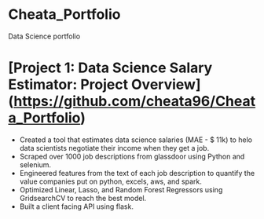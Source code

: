 # Cheata_Portfolio
Data Science portfolio

# [Project 1: Data Science Salary Estimator: Project Overview] (https://github.com/cheata96/Cheata_Portfolio)

 * Created a tool that estimates data science salaries (MAE - $ 11k) to helo data scientists negotiate their income when they get a job.
 * Scraped over 1000 job descriptions from glassdoor using Python and selenium.
 * Engineered features from the text of each job description to quantify the value companies put on python, excels, aws, and spark.
 * Optimized Linear, Lasso, and Random Forest Regressors using GridsearchCV to reach the best model.
 * Built a client facing API using flask.
